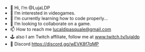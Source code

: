 - 👋 Hi, I’m @LujaLDP
- 👀 I’m interested in videogames.
- 🌱 I’m currently learning how to code properly...
- 💞️ I’m looking to collaborate on a game.
- 📫 How to reach me lucaldipasquale@gmail.com
- 🕹️ also I am Twitch affiliate, follow me at www.twitch.tv/lujaldp
- 💬 Discord https://discord.gg/wEVK8f7qMP
